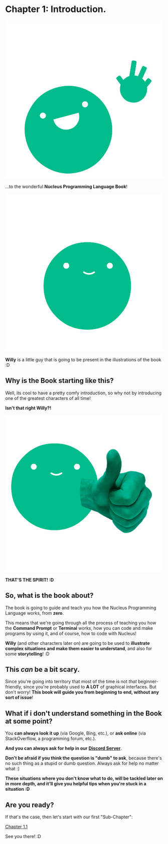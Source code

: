 # Chapter 1: Introduction.

![Hello! Welcome!](./Resources/1.svg)

...to the wonderful **Nucleus Programming Language Book**!

![This is Willy!](./Resources/2.svg)

**Willy** is a little guy that is going to be present in the illustrations of the book :D

## Why is the Book starting like this?

Well, its cool to have a pretty comfy introduction, so why not by introducing one of the greatest characters of all time!

**Isn't that right Willy?!**

![Thumbs Up Willy](./Resources/3.png)

**THAT'S THE SPIRIT! :D**

## So, what is the book about?

The book is going to guide and teach you how the Nucleus Programming Language works, from **zero**.

This means that we're going through all the process of teaching you how the **Command Prompt** or **Terminal** works, how you can code and make programs by using it, and of course, how to code with Nucleus!

**Willy** (and other characters later on) are going to be used to **illustrate complex situations and make them easier to understand**, and also for some **storytelling**! :D

## This *can* be a bit scary.

Since you're going into territory that most of the time is not *that* beginner-friendly, since you're probably used to **A LOT** of graphical interfaces. But don't worry! **This book will guide you from beginning to end, without any sort of issue**!

## What if i don't understand something in the Book at some point?

You **can always look it up** (via Google, Bing, etc.), or **ask online** (via StackOverflow, a programming forum, etc.).

**And you can always ask for help in our** [**Discord Server**](https://discord.com/invite/35RTEFbWxS).

**Don't be afraid if you think the question is "dumb" to ask**, because there's no such thing as a stupid or dumb question. Always ask for help no matter what :)

**These situations where you don't know what to do, will be tackled later on in more depth, and it'll give you helpful tips when you're stuck in a situation :D**

## Are you ready?

If that's the case, then let's start with our first "Sub-Chapter":

[Chapter 1.1](Book/Chapter1/1.md)

See you there! :D